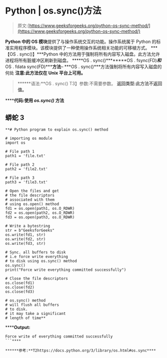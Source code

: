 # Python | os.sync()方法

> 原文:[https://www.geeksforgeeks.org/python-os-sync-method/](https://www.geeksforgeeks.org/python-os-sync-method/)

**Python 中的 OS 模块**提供了与操作系统交互的功能。操作系统属于 Python 的标准实用程序模块。该模块提供了一种使用操作系统相关功能的可移植方式。
***【OS . sync()】***Python 中的方法用于强制将所有内容写入磁盘。此方法允许进程将所有脏缓冲区刷新到磁盘。
*****OS . sync()********OS . fsync(FD)*****和*****OS . fdata sync(FD)*****方法**–
***OS . sync()***方法强制将所有内容写入磁盘的何处
**注意:**此方法仅在 Unix 平台上可用。**** 

> ******语法:**OS . sync()
> T3】参数:不需要参数。
> **返回类型:**此方法不返回值。****

******代码:**使用 ***os.sync()*** 方法**** 

## ****蟒蛇 3****

```
**# Python program to explain os.sync() method

# importing os module
import os

# File path 1
path1 = 'file.txt'

# File path 2
path2 = 'file2.txt'

# File path 3
path3 = 'file3.txt'

# Open the files and get
# the file descriptors
# associated with them
# using os.open() method
fd1 = os.open(path1, os.O_RDWR)
fd2 = os.open(path2, os.O_RDWR)
fd3 = os.open(path3, os.O_RDWR)

# Write a bytestring
str = b"GeeksforGeeks"
os.write(fd1, str)
os.write(fd2, str)
os.write(fd3, str)

# Sync. all buffers to disk
# i.e force write everything
# to disk using os.sync() method
os.sync()
print("Force write everything committed successfully")

# Close the file descriptors
os.close(fd1)
os.close(fd2)
os.close(fd3)

# os.sync() method
# will flush all buffers
# to disk.
# it may take a significant
# length of time**
```

******Output:** 

```
Force write of everything committed successfully
```**** 

******参考:**T2https://docs.python.org/3/library/os.html#os.sync****
